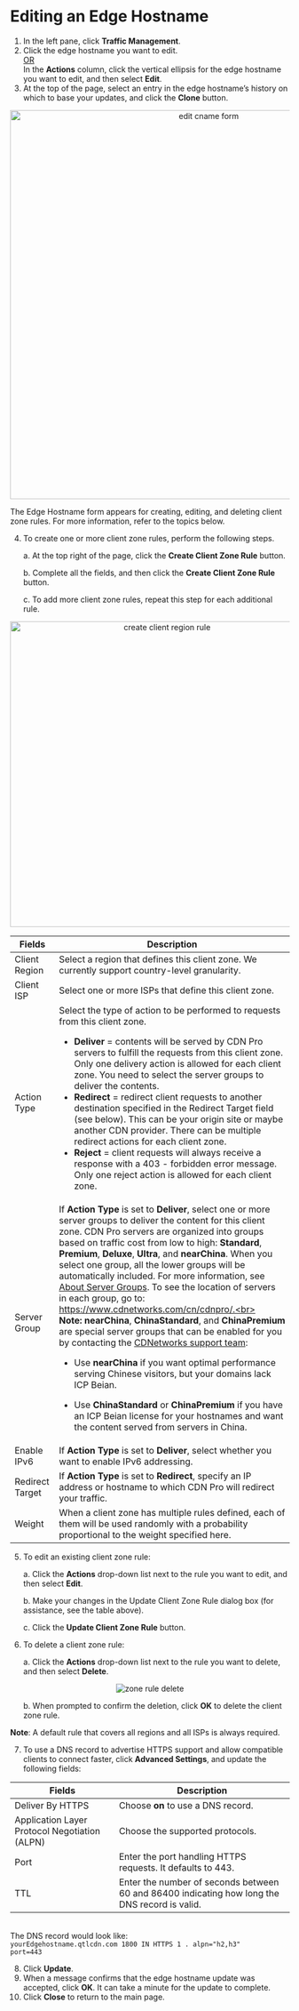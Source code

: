 # Editing an Edge Hostname

1. In the left pane, click **Traffic Management**.
2. Click the edge hostname you want to edit. 
    <br><U>OR </u></br>
  In the **Actions** column, click the vertical ellipsis for the edge hostname you want to edit, and then select **Edit**.
3. At the top of the page, select an entry in the edge hostname’s history on which to base your updates, and click the **Clone** button.

<p align=center><img src="/docs/resources/images/traffic-management/traffic-management-edit-edge-hostname.png" alt="edit cname form" width="700"></p>

The Edge Hostname form appears for creating, editing, and deleting client zone rules. For more information, refer to the topics below.

4. To create one or more client zone rules, perform the following steps.

<ul>a. At the top right of the page, click the <strong>Create Client Zone Rule</strong> button.</ul>
<ul>b. Complete all the fields, and then click the <strong>Create Client Zone Rule</strong> button.</ul>
<ul>c. To add more client zone rules, repeat this step for each additional rule.</ul>

<p align=center><img src="/docs/resources/images/traffic-management/create-client-zone-rule.png" alt="create client region rule" width="550"></p>

| **Fields**        | **Description**   |
| ----------------- | ----------------- |
| Client Region     | Select a region that defines this client zone. We currently support country-level granularity.|
| Client ISP        | Select one or more ISPs that define this client zone. |
| Action Type       | Select the type of action to be performed to requests from this client zone. <br><ul><li><strong>Deliver</strong> = contents will be served by CDN Pro servers to fulfill the requests from this client zone. Only one delivery action is allowed for each client zone. You need to select the server groups to deliver the contents. </li><li><strong>Redirect</strong> = redirect client requests to another destination specified in the Redirect Target field (see below). This can be your origin site or maybe another CDN provider. There can be multiple redirect actions for each client zone.</li><li><strong>Reject</strong> = client requests will always receive a response with a 403 - forbidden error message. Only one reject action is allowed for each client zone.</li></ul>  
| Server Group      | If <strong>Action Type</strong> is set to <strong>Deliver</strong>, select one or more server groups to deliver the content for this client zone. CDN Pro servers are organized into groups based on traffic cost from low to high: <strong>Standard</strong>, <strong>Premium</strong>, <strong>Deluxe</strong>, <strong>Ultra</strong>, and <strong>nearChina</strong>. When you select one group, all the lower groups will be automatically included. For more information, see [About Server Groups](</docs/portal/traffic-management/creating-edge-hostname.md#about-server-groups>). To see the location of servers in each group, go to: https://www.cdnetworks.com/cn/cdnpro/.<br><br><strong>Note:</strong> <strong>nearChina</strong>, <strong>ChinaStandard</strong>, and <strong>ChinaPremium</strong> are special server groups that can be enabled for you by contacting the [CDNetworks support team](mailto:support@cdnetworks.com):</br><ul><li>Use <strong>nearChina</strong> if you want optimal performance serving Chinese visitors, but your domains lack ICP Beian.</ul></li><ul><li>Use <strong>ChinaStandard</strong> or <strong>ChinaPremium</strong> if you have an ICP Beian license for your hostnames and want the content served from servers in China.</ul></li>| 
| Enable IPv6      | If <strong>Action Type</strong> is set to <strong>Deliver</strong>, select whether you want to enable IPv6 addressing.|
| Redirect Target   | If <strong>Action Type</strong> is set to <strong>Redirect</strong>, specify an IP address or hostname to which CDN Pro will redirect your traffic. |
| Weight | When a client zone has multiple rules defined, each of them will be used randomly with a probability proportional to the weight specified here. |

5. To edit an existing client zone rule:

<ul>a. Click the <strong>Actions</strong> drop-down list next to the rule you want to edit, and then select <strong>Edit</strong>.</ul>
<ul>b. Make your changes in the Update Client Zone Rule dialog box (for assistance, see the table above).</ul>
<ul>c. Click the <strong>Update Client Zone Rule</strong> button.</ul>

6. To delete a client zone rule:

<ul>a. Click the <strong>Actions</strong> drop-down list next to the rule you want to delete, and then select <strong>Delete</strong>.</ul>

<p align=center><img src="/docs/resources/images/traffic-management/edge-hostname-delete-zone-rule.png" alt="zone rule delete"></p>

<ul>b. When prompted to confirm the deletion, click <strong>OK</strong> to delete the client zone rule.</ul>

**Note**: A default rule that covers all regions and all ISPs is always required.

7. To use a DNS record to advertise HTTPS support and allow compatible clients to connect faster, click **Advanced Settings**, and update the following fields:

| **Fields**        | **Description**                                                           |
| ----------------- | ------------------------------------------------------------------------- |
| Deliver By HTTPS  | Choose <strong>on</strong> to use a DNS record.  |
| Application Layer Protocol Negotiation (ALPN) | Choose the supported protocols.  |
| Port              | Enter the port handling HTTPS requests. It defaults to 443. |
| TTL               | Enter the number of seconds between 60 and 86400 indicating how long the DNS record is valid. |

<br>The DNS record would look like:</br>
<code>yourEdgehostname.qtlcdn.com 1800 IN HTTPS 1 . alpn="h2,h3" port=443</code>

8. Click **Update**.
9. When a message confirms that the edge hostname update was accepted, click **OK**. It can take a minute for the update to complete.
10.  Click **Close** to return to the main page.
